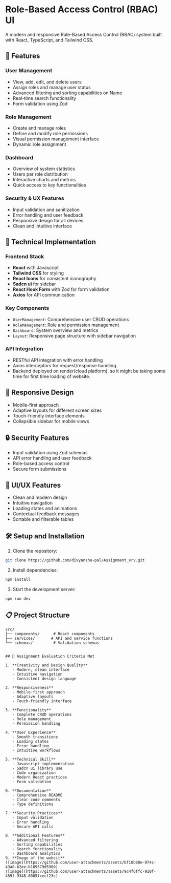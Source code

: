 

# Role-Based Access Control (RBAC) UI

A modern and responsive Role-Based Access Control (RBAC) system built with React, TypeScript, and Tailwind CSS.

## 🌟 Features

### User Management
- View, add, edit, and delete users
- Assign roles and manage user status
- Advanced filtering and sorting capabilities on Name
- Real-time search functionality
- Form validation using Zod

### Role Management
- Create and manage roles
- Define and modify role permissions
- Visual permission management interface
- Dynamic role assignment

### Dashboard
- Overview of system statistics
- Users per role distribution
- Interactive charts and metrics
- Quick access to key functionalities

### Security & UX Features
- Input validation and sanitization
- Error handling and user feedback
- Responsive design for all devices
- Clean and intuitive interface

## 🚀 Technical Implementation

### Frontend Stack
- **React** with Javascript 
- **Tailwind CSS** for styling
- **React Icons** for consistent iconography
- **Sadcn ui** for sidebar
- **React Hook Form** with Zod for form validation
- **Axios** for API communication

### Key Components
- `UserManagement`: Comprehensive user CRUD operations
- `RoleManagement`: Role and permission management
- `Dashboard`: System overview and metrics
- `Layout`: Responsive page structure with sidebar navigation

### API Integration
- RESTful API integration with error handling
- Axios interceptors for request/response handling
- Backend deployed on render(cloud platform). so it might be taking some time for first time loading of website.

## 📱 Responsive Design
- Mobile-first approach
- Adaptive layouts for different screen sizes
- Touch-friendly interface elements
- Collapsible sidebar for mobile views

## 🔒 Security Features
- Input validation using Zod schemas
- API error handling and user feedback
- Role-based access control
- Secure form submissions

## 🎨 UI/UX Features
- Clean and modern design
- Intuitive navigation
- Loading states and animations
- Contextual feedback messages
- Sortable and filterable tables

## 🛠️ Setup and Installation

1. Clone the repository:
```bash
git clone https://github.com/divyanshu-pal/Assignment_vrv.git
```

2. Install dependencies:
```bash
npm install
```

3. Start the development server:
```bash
npm run dev
```

## 📋 Project Structure
```
src/
├── components/      # React components
├── services/       # API and service functions
└── schemas/         # Validation schemas


## 📝 Assignment Evaluation Criteria Met

1. **Creativity and Design Quality**
   - Modern, clean interface
   - Intuitive navigation
   - Consistent design language

2. **Responsiveness**
   - Mobile-first approach
   - Adaptive layouts
   - Touch-friendly interface

3. **Functionality**
   - Complete CRUD operations
   - Role management
   - Permission handling

4. **User Experience**
   - Smooth transitions
   - Loading states
   - Error handling
   - Intuitive workflows

5. **Technical Skill**
   - Javascript implementation
   - Sadcn ui library use
   - Code organization
   - Modern React practices
   - Form validation

6. **Documentation**
   - Comprehensive README
   - Clear code comments
   - Type definitions

7. **Security Practices**
   - Input validation
   - Error handling
   - Secure API calls

8. **Additional Features**
   - Advanced filtering
   - Sorting capabilities
   - Search functionality
   - Dashboard analytics
9. **Image of the websit**
![image](https://github.com/user-attachments/assets/bf10b88e-074c-43a8-b2ee-b109579d5960)
![image](https://github.com/user-attachments/assets/9c4f6ffc-910f-459f-9348-8005fcecf23c)


